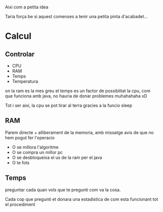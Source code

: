 Aixi com a petita idea

Taria força be si aquest comenses a tenir una petita pinta d'acabadet...

Calcul
======
Controlar
---------
- CPU
- RAM
- Temps
- Temperatura

on la ram es la mes greu
el temps es un factor de possiblitat
la cpu, com que funciona amb java, no hauria de donar problemes muhahahaha xD

Tot i ser aixi, la cpu se pot tirar al terra gracies a la funcio sleep

RAM
---
Parem directe + alliberament de la memoria, amb missatge avis de que no hem pogut fer l'operacio
- O se millora l'algoritme
- O se compra un millor pc
- O se desbloqueixa el us de la ram per el java
- O te fots

Temps
-----
preguntar cada quan vols que te pregunti com va la cosa.

Cada cop que pregunti et donara una estadistica de com esta funcionant tot el procediment
